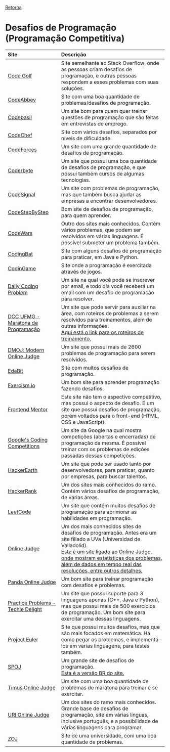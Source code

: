 [Retorna](../README.md)

# Desafios de Programação (Programação Competitiva)

| Site                                                                                              | Descrição                                                                                                                                                                                                                                                                                                     |
|:--------------------------------------------------------------------------------------------------|:--------------------------------------------------------------------------------------------------------------------------------------------------------------------------------------------------------------------------------------------------------------------------------------------------------------|
| [Code Golf](https://codegolf.stackexchange.com/)                                                  | Site semelhante ao Stack Overflow, onde as pessoas criam desafios de programação, e outras pessoas respondem a esses problemas com suas soluções.                                                                                                                                                             |
| [CodeAbbey](http://www.codeabbey.com/)                                                            | Site com uma boa quantidade de problemas/desafios de programação.                                                                                                                                                                                                                                             |
| [Codebasil](https://codebasil.com/)                                                               | Um site bom para quem quer treinar questões de programação que são feitas em entrevistas de emprego.                                                                                                                                                                                                          |
| [CodeChef](https://www.codechef.com/problems/school)                                              | Site com vários desafios, separados por níveis de dificuldade.                                                                                                                                                                                                                                                |
| [CodeForces](http://codeforces.com/problemset)                                                    | Um site com uma grande quantidade de desafios de programação.                                                                                                                                                                                                                                                 |
| [Coderbyte](https://coderbyte.com/)                                                               | Um site que possui uma boa quantidade de desafios de programação, e que possui também cursos de algumas tecnologias.                                                                                                                                                                                          |
| [CodeSignal](https://app.codesignal.com)                                                          | Um site com problemas de programação, mas que também busca ajudar as empresas a encontrar desenvolvedores.                                                                                                                                                                                                    |
| [CodeStepByStep](https://www.codestepbystep.com/)                                                 | Bom site de desafios de programação, para quem aprender.                                                                                                                                                                                                                                                      |
| [CodeWars](https://www.codewars.com)                                                              | Outro dos sites mais conhecidos. Contém vários problemas, que podem ser resolvidos em várias linguagens. É possível submeter um problema também.                                                                                                                                                              |
| [CodingBat](https://codingbat.com/java)                                                           | Site com alguns desafios de programação para praticar, em Java e Python.                                                                                                                                                                                                                                      |
| [CodinGame](https://www.codingame.com/start)                                                      | Site onde a programação é exercitada através de jogos.                                                                                                                                                                                                                                                        |
| [Daily Coding Problem](https://www.dailycodingproblem.com/)                                       | Um site na qual você pode se inscrever por email, e todo dia você receberá um email com um desafio de programação para resolver.                                                                                                                                                                              |
| [DCC UFMG - Maratona de Programação](http://wiki.maratona.dcc.ufmg.br/index.php/Página_principal) | Um site que pode servir para auxiliar na área, com roteiros de problemas a serem resolvidos para treinamentos, além de outras informações.<br>[Aqui está o link para os roteiros de treinamento.](http://wiki.maratona.dcc.ufmg.br/index.php/Roteiros)                                                        |
| [DMOJ: Modern Online Judge](https://dmoj.ca/)                                                     | Um site que possui mais de 2600 problemas de programação para serem resolvidos.                                                                                                                                                                                                                               |
| [EdaBit](https://edabit.com/)                                                                     | Site com muitos desafios de programação.                                                                                                                                                                                                                                                                      |
| [Exercism.io](https://exercism.io/)                                                               | Um bom site para aprender programação fazendo desafios.                                                                                                                                                                                                                                                       |
| [Frontend Mentor](https://www.frontendmentor.io/)                                                 | Este site não tem o aspectivo competitivo, mas possui o aspecto de desafio. É um site que possui desafios de programação, porém voltados para o front-end (HTML, CSS e JavaScript).                                                                                                                           |
| [Google's Coding Competitions](https://codingcompetitions.withgoogle.com/)                        | Um site da Google na qual mostra competições (abertas e encerradas) de programação da mesma. É possível treinar com os problemas de edições passadas dessas competições.                                                                                                                                      |
| [HackerEarth](https://www.hackerearth.com/)                                                       | Um site que pode ser usado tanto por desenvolvedores, para praticar, quanto por empresas, para buscar talentos.                                                                                                                                                                                               |
| [HackerRank](https://www.hackerrank.com)                                                          | Um dos sites mais conhecidos do ramo. Contém vários desafios de programação, de várias áreas.                                                                                                                                                                                                                 |
| [LeetCode](https://leetcode.com/)                                                                 | Um site que contém muitos desafios de programação para aprimorar as habilidades em programação.                                                                                                                                                                                                               |
| [Online Judge](https://onlinejudge.org/)                                                          | Um dos mais conhecidos sites de desafios de programação. Antes era um site filiado a UVa (Universidad de Valladolid).<br>[Este é um site ligado ao Online Judge, onde mostram estatísticas dos problemas, além de dados em tempo real das resoluções, entre outros detalhes.](https://uhunt.onlinejudge.org/) |
| [Panda Online Judge](https://pandaoj.com/)                                                        | Um bom site para treinar programação com desafios e problemas.                                                                                                                                                                                                                                                |
| [Practice Problems - Techie Delight](https://techiedelight.com/practice/)                         | Um site que possui suporte para 3 linguagens apenas (C++, Java e Python), mas que possui mais de 500 exercícios de programação. Um bom site para exercitar uma dessas linguagens.                                                                                                                             |
| [Project Euler](https://projecteuler.net/)                                                        | Site que possui muitos desafios, mas que são mais focados em matemática. Há como pegar os problemas, e implementá-los em várias linguagens, para testes também.                                                                                                                                               |
| [SPOJ](https://www.spoj.com/)                                                                     | Um grande site de desafios de programação.<br>[Esta é a versão BR do site.](https://br.spoj.com/)                                                                                                                                                                                                             |
| [Timus Online Judge](https://acm.timus.ru/)                                                       | Um site com uma boa quantidade de problemas de maratona para treinar e se exercitar.                                                                                                                                                                                                                          |
| [URI Online Judge](https://www.urionlinejudge.com.br/)                                            | Um dos sites do ramo mais conhecidos. Grande base de desafios de programação, site em várias línguas, inclusive português, e a possibilidade de várias linguagens para programar.                                                                                                                             |
| [ZOJ](https://zoj.pintia.cn/home)                                                                 | Site de uma universidade, com uma boa quantidade de problemas.                                                                                                                                                                                                                                                |